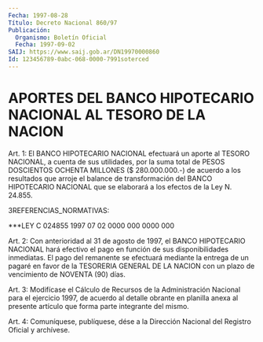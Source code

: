 ```yaml
---
Fecha: 1997-08-28
Título: Decreto Nacional 860/97
Publicación:
  Organismo: Boletín Oficial
  Fecha: 1997-09-02
SAIJ: https://www.saij.gob.ar/DN19970000860
Id: 123456789-0abc-068-0000-7991soterced
---
```

# APORTES DEL BANCO HIPOTECARIO NACIONAL AL TESORO DE LA NACION

<a id="1"></a>
Art. 1: El BANCO HIPOTECARIO NACIONAL efectuará  un  aporte al TESORO  NACIONAL, a cuenta de sus utilidades, por la suma total  de PESOS DOSCIENTOS  OCHENTA  MILLONES  ($ 280.000.000.-) de acuerdo a los resultados que arroje el balance de  transformación  del  BANCO HIPOTECARIO NACIONAL que se elaborará a los efectos de la Ley N.  24.855.

3REFERENCIAS_NORMATIVAS:

***LEY C 024855 1997 07 02 0000 000 0000 000

<a id="2"></a>
Art.  2:  Con  anterioridad  al  31  de  agosto de 1997, el BANCO HIPOTECARIO  NACIONAL  hará  efectivo  el pago en  función  de  sus disponibilidades  inmediatas. El pago del  remanente  se  efectuará mediante la entrega  de  un pagaré en favor de la TESORERIA GENERAL DE LA NACION con un plazo  de  vencimiento  de  NOVENTA  (90)  días.

<a id="3"></a>
Art.  3: Modifícase  el Cálculo de Recursos de la Administración Nacional para el ejercicio  1997,  de acuerdo al detalle obrante en planilla anexa al presente artículo  que forma parte integrante del mismo.

<a id="4"></a>
Art. 4: Comuníquese, publíquese, dése  a la Dirección Nacional del Registro  Oficial y archívese.